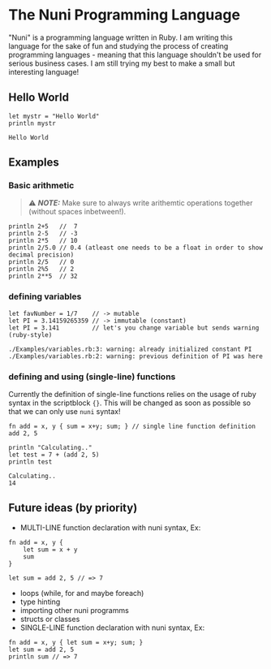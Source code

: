 # The Nuni Programming Language
"Nuni" is a programming language written in Ruby. I am writing this language for the sake of fun and studying the process of creating programming languages - meaning that this language shouldn't be used for serious business cases. I am still trying my best to make a small but interesting language! 

## Hello World
```
let mystr = "Hello World"
println mystr
```
```
Hello World
```

## Examples
### Basic arithmetic
> ⚠️ **_NOTE:_**  Make sure to always write arithemtic operations together (without spaces inbetween!). 
```
println 2+5   //  7
println 2-5   // -3
println 2*5   // 10 
println 2/5.0 // 0.4 (atleast one needs to be a float in order to show decimal precision)
println 2/5   // 0
println 2%5   // 2
println 2**5  // 32
```

### defining variables
```
let favNumber = 1/7    // -> mutable
let PI = 3.14159265359 // -> immutable (constant)
let PI = 3.141	       // let's you change variable but sends warning (ruby-style)
```
```
./Examples/variables.rb:3: warning: already initialized constant PI
./Examples/variables.rb:2: warning: previous definition of PI was here
```

### defining and using (single-line) functions
Currently the definition of single-line functions relies on the usage of ruby syntax in the
scriptblock `{}`. This will be changed as soon as possible so that we can only use `nuni` syntax!
```
fn add = x, y { sum = x+y; sum; } // single line function definition
add 2, 5

println "Calculating.."
let test = 7 + (add 2, 5)
println test
```
```
Calculating..
14
```

## Future ideas (by priority)
- MULTI-LINE function declaration with nuni syntax, Ex:
```
fn add = x, y {
	let sum = x + y
	sum
}

let sum = add 2, 5 // => 7
```
- loops (while, for and maybe foreach)
- type hinting
- importing other nuni programms
- structs or classes
- SINGLE-LINE function declaration with nuni syntax, Ex:
```
fn add = x, y { let sum = x+y; sum; }
let sum = add 2, 5
println sum // => 7
```

